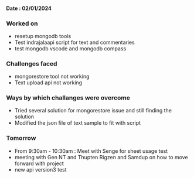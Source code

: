 #### Date : 02/01/2024

### Worked on 
- resetup mongodb tools
- Test indrajalaapi script for text and commentaries
- test mongodb vscode and mongodb compass

### Challenges faced
- mongorestore tool not working 
- Text upload api not working 

### Ways by which challanges were overcome
- Tried several solution for mongorestore issue and still finding the solution
- Modified the json file of text sample to fit with script 

### Tomorrow
- From 9:30am - 10:30am : Meet with Senge for sheet usage test
- meeting with Gen NT and Thupten Rigzen and Samdup on how to move forward with project
- new api version3 test
